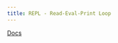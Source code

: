 ```yaml
---
title: REPL - Read-Eval-Print Loop
---
```


[Docs](https://www.digitalocean.com/community/tutorials/what-is-repl)
